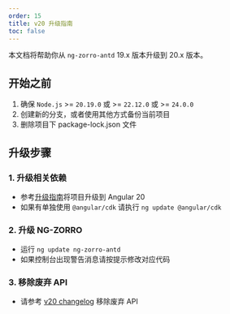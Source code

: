 ```yaml
---
order: 15
title: v20 升级指南
toc: false
---
```


本文档将帮助你从 `ng-zorro-antd` 19.x 版本升级到 20.x 版本。

## 开始之前

1. 确保 `Node.js` >= `20.19.0` 或 >= `22.12.0` 或 >= `24.0.0`
2. 创建新的分支，或者使用其他方式备份当前项目
3. 删除项目下 package-lock.json 文件

## 升级步骤

### 1. 升级相关依赖

- 参考[升级指南](https://angular.dev/update-guide)将项目升级到 Angular 20
- 如果有单独使用 `@angular/cdk` 请执行 `ng update @angular/cdk`

### 2. 升级 NG-ZORRO

- 运行 `ng update ng-zorro-antd`
- 如果控制台出现警告消息请按提示修改对应代码

### 3. 移除废弃 API

- 请参考 [v20 changelog](/docs/changelog/zh#20-0-0) 移除废弃 API
